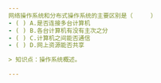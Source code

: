 ```yaml
---
网络操作系统和分布式操作系统的主要区别是（　　　）
- ( ) A.是否连接多台计算机 
- ( ) B.各台计算机有没有主次之分 
- ( ) C.计算机之间能否通信 
- ( ) D.网上资源能否共享

> 知识点：操作系统概述。

---
```

